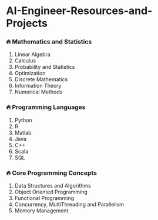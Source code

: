 # AI-Engineer-Resources-and-Projects

### 🔥 Mathematics and Statistics

1.	Linear Algebra
2.	Calculus
3.	Probability and Statistics
4.	Optimization
5.	Discrete Mathematics
6.	Information Theory
7.	Numerical Methods


### 🔥 Programming Languages 

1.	Python
2.	R
3.	Matlab
4.	Java
5.	C++
6.	Scala
7.	SQL


### 🔥 Core Programming Concepts

1. Data Structures and Algorithms
2. Object Oriented Programming
3. Functional Programming
4. Concurrency, MultiThreading and Parallelism
5. Memory Management


